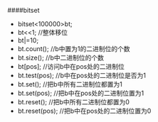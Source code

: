 ####bitset
+ bitset<100000>bt;
+ bt<<1; //整体移位
+ bt|=10;
+ bt.count(); //b中置为1的二进制位的个数
+ bt.size(); //b中二进制位的个数
+ bt[pos]; //访问b中在pos处的二进制位
+ bt.test(pos); //b中在pos处的二进制位是否为1
+ bt.set(); //把b中所有二进制位都置为1
+ bt.set(pos); //把b中在pos处的二进制位置为1
+ bt.reset(); //把b中所有二进制位都置为0
+ bt.reset(pos); //把b中在pos处的二进制位置为0